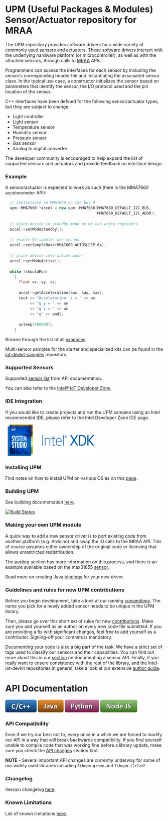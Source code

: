 UPM (Useful Packages & Modules) Sensor/Actuator repository for MRAA
==============

The UPM repository provides software drivers for a wide variety of commonly
used sensors and actuators. These software drivers interact with the
underlying hardware platform (or microcontroller), as well as with the attached
sensors, through calls to [MRAA](https://github.com/intel-iot-devkit/mraa) APIs.

Programmers can access the interfaces for each sensor by including the sensor’s
corresponding header file and instantiating the associated sensor class. In the
typical use case, a constructor initializes the sensor based on parameters that
identify the sensor, the I/O protocol used and the pin location of the sensor.

C++ interfaces have been defined for the following sensor/actuator types, but
they are subject to change:

* Light controller 
* Light sensor
* Temperature sensor
* Humidity sensor
* Pressure sensor
* Gas sensor
* Analog to digital converter

The developer community is encouraged to help expand the list of supported
sensors and actuators and provide feedback on interface design.

### Example

A sensor/actuator is expected to work as such (here is the MMA7660 accelerometer API):
```C++
  // Instantiate an MMA7660 on I2C bus 0
  upm::MMA7660 *accel = new upm::MMA7660(MMA7660_DEFAULT_I2C_BUS,
                                         MMA7660_DEFAULT_I2C_ADDR);

  // place device in standby mode so we can write registers
  accel->setModeStandby();

  // enable 64 samples per second
  accel->setSampleRate(MMA7660_AUTOSLEEP_64);

  // place device into active mode
  accel->setModeActive();

  while (shouldRun)
    {
      float ax, ay, az;

      accel->getAcceleration(&ax, &ay, &az);
      cout << "Acceleration: x = " << ax
           << "g y = " << ay
           << "g z = " << az
           << "g" << endl;

      usleep(500000);
    }
```

Browse through the list of all [examples](https://github.com/intel-iot-devkit/upm/tree/master/examples).

Multi-sensor samples for the starter and specialized kits can be found in the
[iot-devkit-samples](https://github.com/intel-iot-devkit/iot-devkit-samples) repository.

### Supported Sensors

Supported [sensor list](http://iotdk.intel.com/docs/master/upm/modules.html) from API documentation.

You can also refer to the [Intel® IoT Developer Zone](https://software.intel.com/iot/hardware/sensors).

### IDE Integration

If you would like to create projects and run the UPM samples using an Intel recommended IDE,
please refer to the Intel Developer Zone IDE page.

<a href="https://software.intel.com/iot/software/ide"><img src="docs/icons/allides.png"/></a>

### Installing UPM

Find notes on how to install UPM on various OS'es on this [page](docs/installing.md).

### Building UPM

See building documentation [here](docs/building.md).

[![Build Status](https://travis-ci.org/intel-iot-devkit/upm.svg?branch=master)](https://travis-ci.org/intel-iot-devkit/upm)

### Making your own UPM module

A quick way to add a new sensor driver is to port existing code from another
platform (e.g. Arduino) and swap the IO calls to the MRAA API. This of course
assumes either ownership of the original code or licensing that allows
unrestricted redistribution.

The [porting](docs/porting.md) section has more information on this process,
and there is an example available based on the max31855 [sensor](docs/max31855.md).

Read more on creating Java [bindings](docs/creating_java_bindings.md) for your
new driver.

### Guidelines and rules for new UPM contributions

Before you begin development, take a look at our naming [conventions](docs/naming.md).
The name you pick for a newly added sensor needs to be unique in the UPM library.

Then, please go over this short set of rules for new [contributions](docs/contributions.md).
Make sure you add yourself as an author on every new code file submitted.
If you are providing a fix with significant changes, feel free to add yourself
as a contributor. Signing-off your commits is mandatory.

Documenting your code is also a big part of the task. We have a strict set of
tags used to classify our sensors and their capabilities. You can find out more
about this in our [section](docs/documentation.md) on documenting a sensor API.
Finally, if you really want to ensure consistency with the rest of the library,
and the intel-iot-devkit repositories in general, take a look at our extensive
[author guide](docs/guidelines.md).

API Documentation
==============

<a href="http://iotdk.intel.com/docs/master/upm"><img src="docs/icons/c++.png"/></a>
<a href="http://iotdk.intel.com/docs/master/upm/java"><img src="docs/icons/java.png"/></a>
<a href="http://iotdk.intel.com/docs/master/upm/python"><img src="docs/icons/python.png"/></a>
<a href="http://iotdk.intel.com/docs/master/upm/node"><img src="docs/icons/node.png"/></a>

### API Compatibility
Even if we try our best not to, every once in a while we are forced to modify
our API in a way that will break backwards compatibility. If you find yourself
unable to compile code that was working fine before a library update, make sure
you check the [API changes](docs/apichanges.md) section first.

**NOTE** - Several important API changes are currently underway for some of our
widely used libraries including `libupm-grove` and `libupm-i2clcd`!

### Changelog
Version changelog [here](docs/changelog.md).

### Known Limitations
List of known limitations [here](docs/knownlimitations.md).
